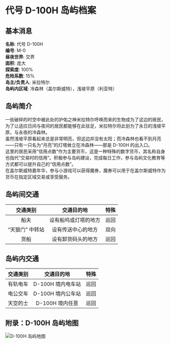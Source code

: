 # 代号 D-100H 岛屿档案

## 基本消息

**名称**: 代号 D-100H  
**编号**: M-0  
**昼夜世界**: 交界  
**面积**: 庞大  
**探索度**: 100%  
**危险系数**: 15%  
**岛主/负责人**: 米拉特尔  
**岛屿内区域**: 冷森林（盖尔斯威特），浅坡平原（利亚特）  

## 岛屿简介
一些破碎的时空中被此处的护佑之神米拉特尔呼唤而来的生物成为了这边的居民，为了让适应日间与夜间的居民都能够在此驻足，米拉特尔将此划为了永日的浅坡平原，与永夜的冷森林。  
虽然浅坡平原看起来总是非常明亮，但这边并没有太阳；而冷森林也看不到月亮——只有一只名为“月亮”的灯塔耸立在冷森林——那是 D-100H 的出入口。  
这里的居民采用“信用点数”作为主要货币，这是一种特殊的数字货币，其名称自身也指代“交易时的信用”。积极参与岛屿建设，完成每日工作，参与岛屿文化教育等方式都可以提升自己的“信用点数”。  
在盖尔斯威特嘉年华，参与小游戏可以获得魔券，魔券可以用于在盖尔斯威特作为货币在指定区域交易或享受服务。

## 岛屿间交通

|交通类别|交通目的地|特殊|
|:---:|:---:|:---:|
|船夫|设有船坞或灯塔的地方|巡回|
|“天狼门” 中转站|设有传送中心的地方|双向|
|货船|设有卸货码头的地方|巡回|

## 岛屿内交通
|交通类别|交通目的地|特殊|
|:---:|:---:|:---:|
|有轨电车|D-100H 境内电车站|巡回|
|电公交车|D-100H 境内公车站|巡回|
|天空的士|D-100H 境内任意|巡回|

## 附录：D-100H 岛屿地图

![D-100H 岛屿地图](../assets/D-100H.png)

